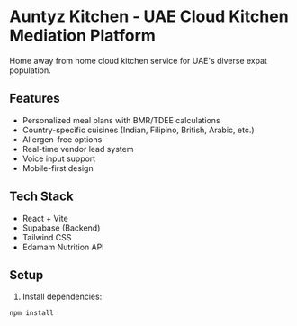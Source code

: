 # Auntyz Kitchen - UAE Cloud Kitchen Mediation Platform

Home away from home cloud kitchen service for UAE's diverse expat population.

## Features
- Personalized meal plans with BMR/TDEE calculations
- Country-specific cuisines (Indian, Filipino, British, Arabic, etc.)
- Allergen-free options
- Real-time vendor lead system
- Voice input support
- Mobile-first design

## Tech Stack
- React + Vite
- Supabase (Backend)
- Tailwind CSS
- Edamam Nutrition API

## Setup

1. Install dependencies:
```bash
npm install